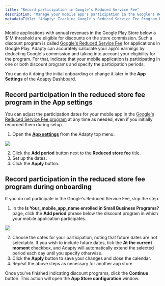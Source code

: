 ```yaml
---
title: "Record participation in Google's Reduced Service Fee"
description: "Manage your mobile app's participation in the Google's Reduced Service Fee program seamlessly with Adapty, enabling accurate earnings calculations and eligibility tracking. Learn how to indicate your app's participation and specify periods within the Adapty Dashboard's App Settings"
metadataTitle: "Adapty: Tracking Google's Reduced Service Fee Program Participation"
---
```


Mobile applications with annual revenues in the Google Play Store below a $1M threshold are eligible for discounts on the store commission. Such a discount program is called [Google's Reduced Service Fee](google-reduced-service-fee) for applications in Google Play. Adapty can accurately calculate your app's earnings by deducting Google's commission and taking into account your eligibility for the program. For that, indicate that your mobile application is participating in one or both discount programs and specify the participation periods. 

You can do it doing the initial onboarding or change it later in the **App Settings** of the Adapty Dashboard.

## Record participation in the reduced store fee program in the App settings

You can adjust the participation dates for your mobile app in the [Google's Reduced Service Fee program](google-reduced-service-fee) at any time as needed, even if you initially recorded them during setup. 

1. Open the [**App settings**](https://app.adapty.io/settings/android-sdk) from the Adapty top menu.


<div style={{ textAlign: 'center' }}>
  <img 
    src="https://files.readme.io/10ad0df-participation_reduced-fee_program.png" 
    style={{ width: '700px', border: '1px solid grey' }}
  />
</div>





2. Click the **Add period** button next to the **Reduced store fee** title. 
3. Set up the dates.
4. Click the **Apply** button.

## Record participation in the reduced store fee program during onboarding

If you do not participate in the Google's Reduced Service Fee, skip the step.

1. In the **Is Your_mobile_app_name enrolled in Small Business Programs?** page, click the **Add period** phrase below the discount program in which your mobile application participates.

   
<div style={{ textAlign: 'center' }}>
  <img 
    src="https://files.readme.io/d5a7f5c-Is_app_enrolled_in_Small_Business_Programs_calendar.png" 
    style={{ width: '700px', border: '1px solid grey' }}
  />
</div>



2. Choose the dates for your participation, noting that future dates are not selectable. If you wish to include future dates, tick the **At the current moment** checkbox, and Adapty will automatically extend the selected period each day until you specify otherwise.
3. Click the **Apply** button to save your changes and close the calendar.
4. Repeat the above steps as necessary for another app store.

Once you've finished indicating discount programs, click the **Continue** button. This action will open the **App Store configuration** window.

